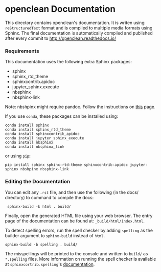 # openclean Documentation

This directory contains openclean's documentation.
It is writen using `reStructuredText` format and is compiled to multiple media formats using Sphinx.
The final documentation is automatically compiled and published after every commit to http://openclean.readthedocs.io/

### Requirements

This documentation uses the following extra Sphinx packages:
 * sphinx
 * sphinx_rtd_theme
 * sphinxcontrib.apidoc
 * jupyter_sphinx.execute
 * nbsphinx
 * nbsphinx-link

Note: nbshpinx might require pandoc. Follow the instructions on [this](https://pandoc.org/installing.html) page.

If you use `conda`, these packages can be installed using:

```
conda install sphinx
conda install sphinx_rtd_theme
conda install sphinxcontrib_apidoc
conda install jupyter_sphinx_execute
conda install nbsphinx
conda install nbsphinx_link
```
or using `pip`:

```
pip install sphinx sphinx-rtd-theme sphinxcontrib-apidoc jupyter-sphinx nbshpinx nbsphinx-link
```

### Editing the Documentation

You can edit any `.rst` file, and then use the following (in the docs/ directory) to command to compile the docs:

     sphinx-build -b html . build/

Finally, open the generated HTML file using your web browser. The entry page of
the documentation can be found at: ``_build/html/index.html``.

To detect spelling errors, run the spell checker by adding `spelling` as the builder argument to `sphinx-build` instead of `html`.

    sphinx-build -b spelling . build/
         
The misspellings will be printed to the console and written to `build/` as ``*.spelling`` files. More information on running the spell checker is available at ```sphinxcortrib.spelling```'s [documentation](<https://sphinxcontrib-spelling.readthedocs.io/en/latest/index.html>).